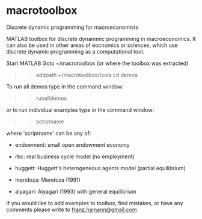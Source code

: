 macrotoolbox
============

Discrete dynamic programming for macroeconomists

MATLAB toolbox for discrete dynammic programming in macroeconomics.
It can also be used in other areas of eocnomics or sciences, which
use discrete dynamic programming as a computational tool.


Start MATLAB
Goto ~/macrotoolbox (or where the toolbox was extracted)

>> addpath ~/macrotoolbox/tools
>> cd demos

To run all demos type in the command window:

>> runalldemos

or to run individual examples type in the command window:

>>scriptname 

where 'scriptname' can be any of:

 - endowment: small open endowment economy

 - rbc: real business cycle model (no employment)

 - huggett: Huggett's heterogeneous agents model (partial equilibrium)

 - mendoza: Mendoza (1991)

 - aiyagari: Aiyagari (1993) with general equilibrium

If you would like to add examples to toolbox, find mistakes, or have
any comments please write to franz.hamann@gmail.com

